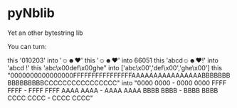 # pyNblib
Yet an other bytestring lib

You can turn:

this '010203' into '☺☻♥'
this '☺☻♥' into 66051
this 'abcd☺☻♥!' into 'abcd   !'
this 'abc\x00def\x00ghe" into ['abc\x00','def\x00','ghe\x00']
this "0000000000000000FFFFFFFFFFFFFFFFAAAAAAAAAAAAAAAABBBBBBBBBBBBBBBBCCCCCCCCCCCCCCCC"
into "0000 0000 - 0000 0000
      FFFF FFFF - FFFF FFFF
      AAAA AAAA - AAAA AAAA
      BBBB BBBB - BBBB BBBB
      CCCC CCCC - CCCC CCCC"
